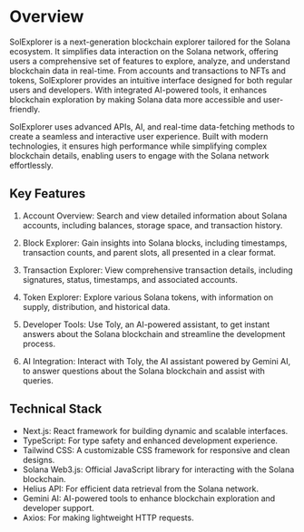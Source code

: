 # Overview

SolExplorer is a next-generation blockchain explorer tailored for the Solana ecosystem. It simplifies data interaction on the Solana network, offering users a comprehensive set of features to explore, analyze, and understand blockchain data in real-time. From accounts and transactions to NFTs and tokens, SolExplorer provides an intuitive interface designed for both regular users and developers. With integrated AI-powered tools, it enhances blockchain exploration by making Solana data more accessible and user-friendly.

SolExplorer uses advanced APIs, AI, and real-time data-fetching methods to create a seamless and interactive user experience. Built with modern technologies, it ensures high performance while simplifying complex blockchain details, enabling users to engage with the Solana network effortlessly.

## Key Features

1. Account Overview: Search and view detailed information about Solana accounts, including balances, storage space, and transaction history.

2. Block Explorer: Gain insights into Solana blocks, including timestamps, transaction counts, and parent slots, all presented in a clear format.

3. Transaction Explorer: View comprehensive transaction details, including signatures, status, timestamps, and associated accounts.

4. Token Explorer: Explore various Solana tokens, with information on supply, distribution, and historical data.

5. Developer Tools: Use Toly, an AI-powered assistant, to get instant answers about the Solana blockchain and streamline the development process.

6. AI Integration: Interact with Toly, the AI assistant powered by Gemini AI, to answer questions about the Solana blockchain and assist with queries.

## Technical Stack

- Next.js: React framework for building dynamic and scalable interfaces.
- TypeScript: For type safety and enhanced development experience.
- Tailwind CSS: A customizable CSS framework for responsive and clean designs.
- Solana Web3.js: Official JavaScript library for interacting with the Solana blockchain.
- Helius API: For efficient data retrieval from the Solana network.
- Gemini AI: AI-powered tools to enhance blockchain exploration and developer support.
- Axios: For making lightweight HTTP requests.
